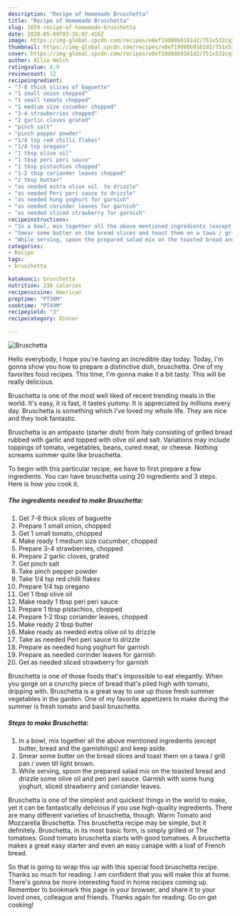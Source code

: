 ```yaml
---
description: "Recipe of Homemade Bruschetta"
title: "Recipe of Homemade Bruschetta"
slug: 1659-recipe-of-homemade-bruschetta
date: 2020-05-09T03:35:07.416Z
image: https://img-global.cpcdn.com/recipes/e8ef19d80b9161d2/751x532cq70/bruschetta-recipe-main-photo.jpg
thumbnail: https://img-global.cpcdn.com/recipes/e8ef19d80b9161d2/751x532cq70/bruschetta-recipe-main-photo.jpg
cover: https://img-global.cpcdn.com/recipes/e8ef19d80b9161d2/751x532cq70/bruschetta-recipe-main-photo.jpg
author: Allie Welch
ratingvalue: 4.9
reviewcount: 12
recipeingredient:
- "7-8 thick slices of baguette"
- "1 small onion chopped"
- "1 small tomato chopped"
- "1 medium size cucumber chopped"
- "3-4 strawberries chopped"
- "2 garlic cloves grated"
- "pinch salt"
- "pinch pepper powder"
- "1/4 tsp red chilli flakes"
- "1/4 tsp oregano"
- "1 tbsp olive oil"
- "1 tbsp peri peri sauce"
- "1 tbsp pistachios chopped"
- "1-2 tbsp coriander leaves chopped"
- "2 tbsp butter"
- "as needed extra olive oil  to drizzle"
- "as needed Peri peri sauce to drizzle"
- "as needed hung yoghurt for garnish"
- "as needed corinder leaves for garnish"
- "as needed sliced strawberry for garnish"
recipeinstructions:
- "In a bowl, mix together all the above mentioned ingredients (except butter, bread and the garnishings) and keep aside."
- "Smear some butter on the bread slices and toast them on a tawa / grill pan / oven till light brown."
- "While serving, spoon the prepared salad mix on the toasted bread and drizzle some olive oil and peri peri sauce. Garnish with some hung yoghurt, sliced strawberry and coriander leaves."
categories:
- Recipe
tags:
- bruschetta

katakunci: bruschetta 
nutrition: 238 calories
recipecuisine: American
preptime: "PT38M"
cooktime: "PT49M"
recipeyield: "3"
recipecategory: Dinner

---
```



![Bruschetta](https://img-global.cpcdn.com/recipes/e8ef19d80b9161d2/751x532cq70/bruschetta-recipe-main-photo.jpg)

Hello everybody, I hope you're having an incredible day today. Today, I'm gonna show you how to prepare a distinctive dish, bruschetta. One of my favorites food recipes. This time, I'm gonna make it a bit tasty. This will be really delicious.

Bruschetta is one of the most well liked of recent trending meals in the world. It's easy, it is fast, it tastes yummy. It is appreciated by millions every day. Bruschetta is something which I've loved my whole life. They are nice and they look fantastic.

Bruschetta is an antipasto (starter dish) from Italy consisting of grilled bread rubbed with garlic and topped with olive oil and salt. Variations may include toppings of tomato, vegetables, beans, cured meat, or cheese. Nothing screams summer quite like bruschetta.


To begin with this particular recipe, we have to first prepare a few ingredients. You can have bruschetta using 20 ingredients and 3 steps. Here is how you cook it.

<!--inarticleads1-->

##### The ingredients needed to make Bruschetta:

1. Get 7-8 thick slices of baguette
1. Prepare 1 small onion, chopped
1. Get 1 small tomato, chopped
1. Make ready 1 medium size cucumber, chopped
1. Prepare 3-4 strawberries, chopped
1. Prepare 2 garlic cloves, grated
1. Get pinch salt
1. Take pinch pepper powder
1. Take 1/4 tsp red chilli flakes
1. Prepare 1/4 tsp oregano
1. Get 1 tbsp olive oil
1. Make ready 1 tbsp peri peri sauce
1. Prepare 1 tbsp pistachios, chopped
1. Prepare 1-2 tbsp coriander leaves, chopped
1. Make ready 2 tbsp butter
1. Make ready as needed extra olive oil  to drizzle
1. Take as needed Peri peri sauce to drizzle
1. Prepare as needed hung yoghurt for garnish
1. Prepare as needed corinder leaves for garnish
1. Get as needed sliced strawberry for garnish


Bruschetta is one of those foods that&#39;s impossible to eat elegantly. When you gorge on a crunchy piece of bread that&#39;s piled high with tomato, dripping with. Bruschetta is a great way to use up those fresh summer vegetables in the garden. One of my favorite appetizers to make during the summer is fresh tomato and basil bruschetta. 

<!--inarticleads2-->

##### Steps to make Bruschetta:

1. In a bowl, mix together all the above mentioned ingredients (except butter, bread and the garnishings) and keep aside.
1. Smear some butter on the bread slices and toast them on a tawa / grill pan / oven till light brown.
1. While serving, spoon the prepared salad mix on the toasted bread and drizzle some olive oil and peri peri sauce. Garnish with some hung yoghurt, sliced strawberry and coriander leaves.


Bruschetta is one of the simplest and quickest things in the world to make, yet it can be fantastically delicious if you use high-quality ingredients. There are many different varieties of bruschetta, though. Warm Tomato and Mozzarella Bruschetta: This bruschetta recipe may be simple, but it definitely. Bruschetta, in its most basic form, is simply grilled or The tomatoes: Good tomato bruschetta starts with good tomatoes. A bruschetta makes a great easy starter and even an easy canape with a loaf of French bread. 

So that is going to wrap this up with this special food bruschetta recipe. Thanks so much for reading. I am confident that you will make this at home. There's gonna be more interesting food in home recipes coming up. Remember to bookmark this page in your browser, and share it to your loved ones, colleague and friends. Thanks again for reading. Go on get cooking!
